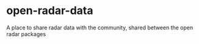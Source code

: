 # open-radar-data
A place to share radar data with the community, shared between the open radar packages

